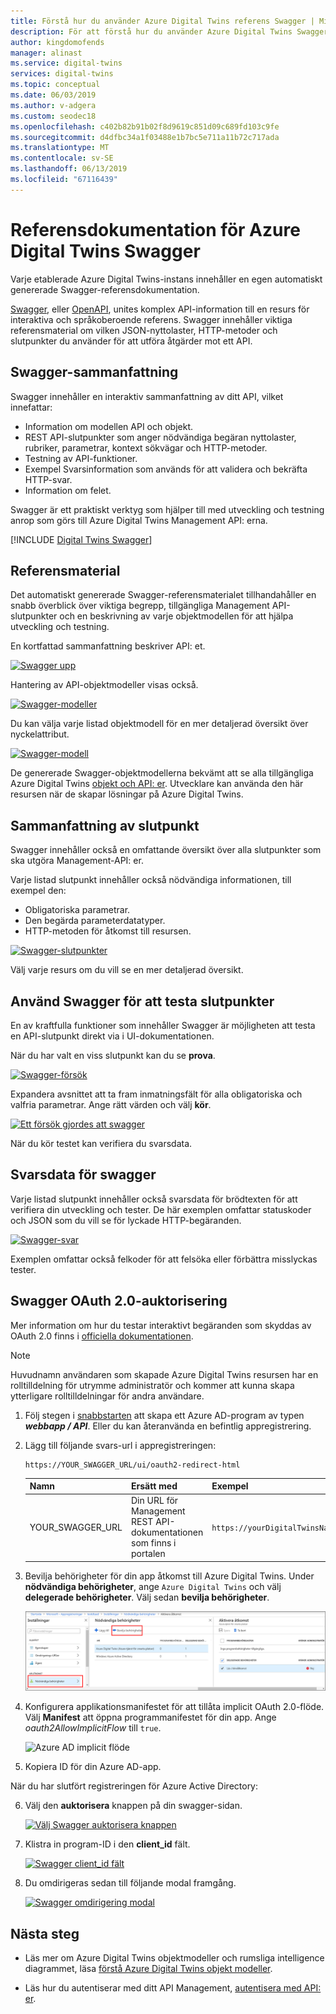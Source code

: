```yaml
---
title: Förstå hur du använder Azure Digital Twins referens Swagger | Microsoft Docs
description: För att förstå hur du använder Azure Digital Twins Swagger referensdokumentation.
author: kingdomofends
manager: alinast
ms.service: digital-twins
services: digital-twins
ms.topic: conceptual
ms.date: 06/03/2019
ms.author: v-adgera
ms.custom: seodec18
ms.openlocfilehash: c402b82b91b02f8d9619c851d09c689fd103c9fe
ms.sourcegitcommit: d4dfbc34a1f03488e1b7bc5e711a11b72c717ada
ms.translationtype: MT
ms.contentlocale: sv-SE
ms.lasthandoff: 06/13/2019
ms.locfileid: "67116439"
---
```

# <a name="azure-digital-twins-swagger-reference-documentation"></a>Referensdokumentation för Azure Digital Twins Swagger

Varje etablerade Azure Digital Twins-instans innehåller en egen automatiskt genererade Swagger-referensdokumentation.

[Swagger](https://swagger.io/), eller [OpenAPI](https://www.openapis.org/), unites komplex API-information till en resurs för interaktiva och språkoberoende referens. Swagger innehåller viktiga referensmaterial om vilken JSON-nyttolaster, HTTP-metoder och slutpunkter du använder för att utföra åtgärder mot ett API.

## <a name="swagger-summary"></a>Swagger-sammanfattning

Swagger innehåller en interaktiv sammanfattning av ditt API, vilket innefattar:

* Information om modellen API och objekt.
* REST API-slutpunkter som anger nödvändiga begäran nyttolaster, rubriker, parametrar, kontext sökvägar och HTTP-metoder.
* Testning av API-funktioner.
* Exempel Svarsinformation som används för att validera och bekräfta HTTP-svar.
* Information om felet.

Swagger är ett praktiskt verktyg som hjälper till med utveckling och testning anrop som görs till Azure Digital Twins Management API: erna.

[!INCLUDE [Digital Twins Swagger](../../includes/digital-twins-swagger.md)]

## <a name="reference-material"></a>Referensmaterial

Det automatiskt genererade Swagger-referensmaterialet tillhandahåller en snabb överblick över viktiga begrepp, tillgängliga Management API-slutpunkter och en beskrivning av varje objektmodellen för att hjälpa utveckling och testning.

En kortfattad sammanfattning beskriver API: et.

[![Swagger upp](media/how-to-use-swagger/swagger_management_top.PNG)](media/how-to-use-swagger/swagger_management_top.PNG#lightbox)

Hantering av API-objektmodeller visas också.

[![Swagger-modeller](media/how-to-use-swagger/swagger_management_models.PNG)](media/how-to-use-swagger/swagger_management_models.PNG#lightbox)

Du kan välja varje listad objektmodell för en mer detaljerad översikt över nyckelattribut.

[![Swagger-modell](media/how-to-use-swagger/swagger_management_model.PNG)](media/how-to-use-swagger/swagger_management_model.PNG#lightbox)

De genererade Swagger-objektmodellerna bekvämt att se alla tillgängliga Azure Digital Twins [objekt och API: er](./concepts-objectmodel-spatialgraph.md). Utvecklare kan använda den här resursen när de skapar lösningar på Azure Digital Twins.

## <a name="endpoint-summary"></a>Sammanfattning av slutpunkt

Swagger innehåller också en omfattande översikt över alla slutpunkter som ska utgöra Management-API: er.

Varje listad slutpunkt innehåller också nödvändiga informationen, till exempel den:

* Obligatoriska parametrar.
* Den begärda parameterdatatyper.
* HTTP-metoden för åtkomst till resursen.

[![Swagger-slutpunkter](media/how-to-use-swagger/swagger_management_endpoints.PNG)](media/how-to-use-swagger/swagger_management_endpoints.PNG#lightbox)

Välj varje resurs om du vill se en mer detaljerad översikt.

## <a name="use-swagger-to-test-endpoints"></a>Använd Swagger för att testa slutpunkter

En av kraftfulla funktioner som innehåller Swagger är möjligheten att testa en API-slutpunkt direkt via i UI-dokumentationen.

När du har valt en viss slutpunkt kan du se **prova**.

[![Swagger-försök](media/how-to-use-swagger/swagger_management_try.PNG)](media/how-to-use-swagger/swagger_management_try.PNG#lightbox)

Expandera avsnittet att ta fram inmatningsfält för alla obligatoriska och valfria parametrar. Ange rätt värden och välj **kör**.

[![Ett försök gjordes att swagger](media/how-to-use-swagger/swagger_management_tried.PNG)](media/how-to-use-swagger/swagger_management_tried.PNG#lightbox)

När du kör testet kan verifiera du svarsdata.

## <a name="swagger-response-data"></a>Svarsdata för swagger

Varje listad slutpunkt innehåller också svarsdata för brödtexten för att verifiera din utveckling och tester. De här exemplen omfattar statuskoder och JSON som du vill se för lyckade HTTP-begäranden.

[![Swagger-svar](media/how-to-use-swagger/swagger_management_response.PNG)](media/how-to-use-swagger/swagger_management_response.PNG#lightbox)

Exemplen omfattar också felkoder för att felsöka eller förbättra misslyckas tester.

## <a name="swagger-oauth-20-authorization"></a>Swagger OAuth 2.0-auktorisering

Mer information om hur du testar interaktivt begäranden som skyddas av OAuth 2.0 finns i [officiella dokumentationen](https://swagger.io/docs/specification/authentication/oauth2/).

> [!NOTE]
> Huvudnamn användaren som skapade Azure Digital Twins resursen har en rolltilldelning för utrymme administratör och kommer att kunna skapa ytterligare rolltilldelningar för andra användare.

1. Följ stegen i [snabbstarten](https://docs.microsoft.com/azure/active-directory/develop/quickstart-v1-integrate-apps-with-azure-ad) att skapa ett Azure AD-program av typen ***webbapp / API***. Eller du kan återanvända en befintlig appregistrering.

2. Lägg till följande svars-url i appregistreringen:

    ```plaintext
    https://YOUR_SWAGGER_URL/ui/oauth2-redirect-html
    ```
    | Namn  | Ersätt med | Exempel |
    |---------|---------|---------|
    | YOUR_SWAGGER_URL | Din URL för Management REST API-dokumentationen som finns i portalen  | `https://yourDigitalTwinsName.yourLocation.azuresmartspaces.net/management/swagger` |

3. Bevilja behörigheter för din app åtkomst till Azure Digital Twins. Under **nödvändiga behörigheter**, ange `Azure Digital Twins` och välj **delegerade behörigheter**. Välj sedan **bevilja behörigheter**.

    ![Azure AD app-registreringar Lägg till api](../../includes/media/digital-twins-permissions/aad-app-req-permissions.png)

4. Konfigurera applikationsmanifestet för att tillåta implicit OAuth 2.0-flöde. Välj **Manifest** att öppna programmanifestet för din app. Ange *oauth2AllowImplicitFlow* till `true`.

    ![Azure AD implicit flöde](../../includes/media/digital-twins-permissions/aad-app-allow-implicit-flow.png)

5. Kopiera ID för din Azure AD-app.

När du har slutfört registreringen för Azure Active Directory:

6. Välj den **auktorisera** knappen på din swagger-sidan.

    [![Välj Swagger auktorisera knappen](media/how-to-use-swagger/swagger-select-authorize-btn.png)](media/how-to-use-swagger/swagger-select-authorize-btn.png#lightbox)

7. Klistra in program-ID i den **client_id** fält.

    [![Swagger client_id fält](media/how-to-use-swagger/swagger-auth-form.png)](media/how-to-use-swagger/swagger-auth-form.png#lightbox)

8. Du omdirigeras sedan till följande modal framgång.

    [![Swagger omdirigering modal](media/how-to-use-swagger/swagger_auth_redirect.PNG)](media/how-to-use-swagger/swagger_auth_redirect.PNG#lightbox)

## <a name="next-steps"></a>Nästa steg

- Läs mer om Azure Digital Twins objektmodeller och rumsliga intelligence diagrammet, läsa [förstå Azure Digital Twins objekt modeller](./concepts-objectmodel-spatialgraph.md).

- Läs hur du autentiserar med ditt API Management, [autentisera med API: er](./security-authenticating-apis.md).